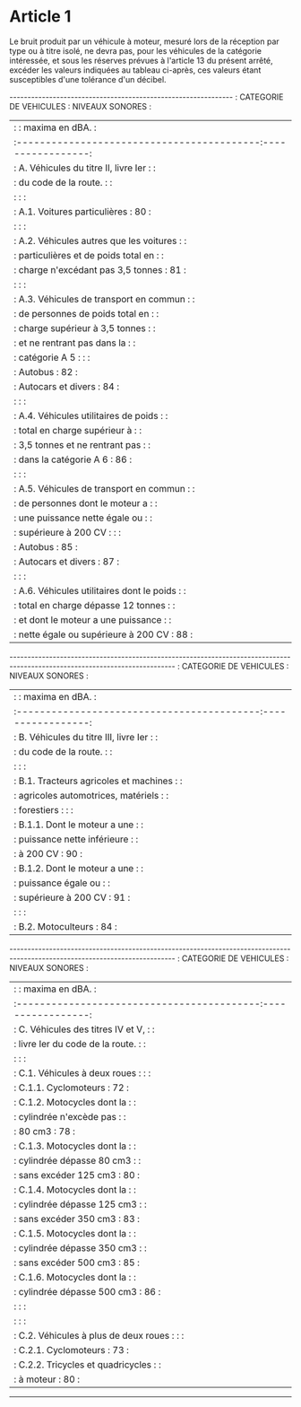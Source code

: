 # Article 1

Le bruit produit par un véhicule à moteur, mesuré lors de la réception par type ou à titre isolé, ne devra pas, pour les véhicules de la catégorie intéressée, et sous les réserves prévues à l'article 13 du présent arrêté, excéder les valeurs indiquées au tableau ci-après, ces valeurs étant susceptibles d'une tolérance d'un décibel.

-------------------------------------------------------------- :         CATEGORIE DE VEHICULES           : NIVEAUX SONORES :

<table>
<tr>
<td> :                                          :  maxima en dBA. :</td>
</tr>
<tr>
<td> :------------------------------------------:-----------------:</td>
</tr>
<tr>
<td> :   A. Véhicules du titre II, livre Ier    :                 :</td>
</tr>
<tr>
<td> :          du code de la route.            :                 :</td>
</tr>
<tr>
<td> :                                          :                 :</td>
</tr>
<tr>
<td> : A.1. Voitures particulières              :       80        :</td>
</tr>
<tr>
<td> :                                          :                 :</td>
</tr>
<tr>
<td> : A.2. Véhicules autres que les voitures   :                 :</td>
</tr>
<tr>
<td> :      particulières et de poids total en  :                 :</td>
</tr>
<tr>
<td> :      charge n'excédant pas 3,5 tonnes    :       81        :</td>
</tr>
<tr>
<td> :                                          :                 :</td>
</tr>
<tr>
<td> : A.3. Véhicules de transport en commun    :                 :</td>
</tr>
<tr>
<td> :      de personnes de poids total en      :                 :</td>
</tr>
<tr>
<td> :      charge supérieur à 3,5 tonnes       :                 :</td>
</tr>
<tr>
<td> :      et ne rentrant pas dans la          :                 :</td>
</tr>
<tr>
<td> :      catégorie A 5 :                     :                 :</td>
</tr>
<tr>
<td> :         Autobus                          :       82        :</td>
</tr>
<tr>
<td> :         Autocars et divers               :       84        :</td>
</tr>
<tr>
<td> :                                          :                 :</td>
</tr>
<tr>
<td> : A.4. Véhicules utilitaires de poids      :                 :</td>
</tr>
<tr>
<td> :      total en charge supérieur à         :                 :</td>
</tr>
<tr>
<td> :      3,5 tonnes et ne rentrant pas       :                 :</td>
</tr>
<tr>
<td> :      dans la catégorie A 6               :       86        :</td>
</tr>
<tr>
<td> :                                          :                 :</td>
</tr>
<tr>
<td> : A.5. Véhicules de transport en commun    :                 :</td>
</tr>
<tr>
<td> :      de personnes dont le moteur a       :                 :</td>
</tr>
<tr>
<td> :      une puissance nette égale ou        :                 :</td>
</tr>
<tr>
<td> :      supérieure à 200 CV :               :                 :</td>
</tr>
<tr>
<td> :         Autobus                          :       85        :</td>
</tr>
<tr>
<td> :         Autocars et divers               :       87        :</td>
</tr>
<tr>
<td> :                                          :                 :</td>
</tr>
<tr>
<td> : A.6. Véhicules utilitaires dont le poids :                 :</td>
</tr>
<tr>
<td> :      total en charge dépasse 12 tonnes   :                 :</td>
</tr>
<tr>
<td> :      et dont le moteur a une puissance   :                 :</td>
</tr>
<tr>
<td> :      nette égale ou supérieure à 200 CV  :       88        :</td>
</tr>
</table>

---------------------------------------------------------------------------------------------------------------------------- :         CATEGORIE DE VEHICULES           : NIVEAUX SONORES :

<table>
<tr>
<td> :                                          :  maxima en dBA. :</td>
</tr>
<tr>
<td> :------------------------------------------:-----------------:</td>
</tr>
<tr>
<td> :   B. Véhicules du titre III, livre Ier   :                 :</td>
</tr>
<tr>
<td> :           du code de la route.           :                 :</td>
</tr>
<tr>
<td> :                                          :                 :</td>
</tr>
<tr>
<td> : B.1. Tracteurs agricoles et machines     :                 :</td>
</tr>
<tr>
<td> :      agricoles automotrices, matériels   :                 :</td>
</tr>
<tr>
<td> :      forestiers :                        :                 :</td>
</tr>
<tr>
<td> :       B.1.1. Dont le moteur a une        :                 :</td>
</tr>
<tr>
<td> :              puissance nette inférieure  :                 :</td>
</tr>
<tr>
<td> :              à 200 CV                    :       90        :</td>
</tr>
<tr>
<td> :       B.1.2. Dont le moteur a une        :                 :</td>
</tr>
<tr>
<td> :              puissance égale ou          :                 :</td>
</tr>
<tr>
<td> :              supérieure à 200 CV         :       91        :</td>
</tr>
<tr>
<td> :                                          :                 :</td>
</tr>
<tr>
<td> : B.2. Motoculteurs                        :       84        :</td>
</tr>
</table>

---------------------------------------------------------------------------------------------------------------------------- :         CATEGORIE DE VEHICULES           : NIVEAUX SONORES :

<table>
<tr>
<td> :                                          :  maxima en dBA. :</td>
</tr>
<tr>
<td> :------------------------------------------:-----------------:</td>
</tr>
<tr>
<td> :     C. Véhicules des titres IV et V,     :                 :</td>
</tr>
<tr>
<td> :    livre Ier du code de la route.        :                 :</td>
</tr>
<tr>
<td> :                                          :                 :</td>
</tr>
<tr>
<td> : C.1. Véhicules à deux roues :            :                 :</td>
</tr>
<tr>
<td> :       C.1.1. Cyclomoteurs                :       72        :</td>
</tr>
<tr>
<td> :       C.1.2. Motocycles dont la          :                 :</td>
</tr>
<tr>
<td> :              cylindrée n'excède pas      :                 :</td>
</tr>
<tr>
<td> :              80 cm3                      :       78        :</td>
</tr>
<tr>
<td> :       C.1.3. Motocycles dont la          :                 :</td>
</tr>
<tr>
<td> :              cylindrée dépasse 80 cm3    :                 :</td>
</tr>
<tr>
<td> :              sans excéder 125 cm3        :       80        :</td>
</tr>
<tr>
<td> :       C.1.4. Motocycles dont la          :                 :</td>
</tr>
<tr>
<td> :              cylindrée dépasse 125 cm3   :                 :</td>
</tr>
<tr>
<td> :              sans excéder 350 cm3        :       83        :</td>
</tr>
<tr>
<td> :       C.1.5. Motocycles dont la          :                 :</td>
</tr>
<tr>
<td> :              cylindrée dépasse 350 cm3   :                 :</td>
</tr>
<tr>
<td> :              sans excéder 500 cm3        :       85        :</td>
</tr>
<tr>
<td> :       C.1.6. Motocycles dont la          :                 :</td>
</tr>
<tr>
<td> :              cylindrée dépasse 500 cm3   :       86        :</td>
</tr>
<tr>
<td> :                                          :                 :</td>
</tr>
<tr>
<td> :                                          :                 :</td>
</tr>
<tr>
<td> : C.2. Véhicules à plus de deux roues :    :                 :</td>
</tr>
<tr>
<td> :       C.2.1. Cyclomoteurs                :       73        :</td>
</tr>
<tr>
<td> :       C.2.2. Tricycles et quadricycles   :                 :</td>
</tr>
<tr>
<td> :              à moteur                    :       80        :</td>
</tr>
</table>

--------------------------------------------------------------

